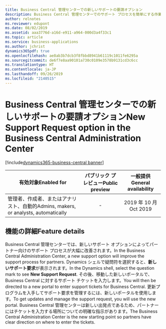 ```yaml
---
title: Business Central 管理センターでの新しいサポートの要請オプション
description: Business Central 管理センターでのサポート プロセスを簡単にする作業を行っています。 管理者には、Dynamics シェルの疑問符を使用してサポート要求を入力する新しいリンクが表示されます。
author: relnotes
ms.reviewer: edupont
ms.date: 08/02/2019
ms.assetid: aaa3776d-a16d-e911-a964-000d3a4f33c1
ms.topic: article
ms.service: business-applications
ms.author: jchrist
dynamics365pdf: true
ms.openlocfilehash: ae8ab3b7dcb3f8fbbd8941b61119c1011fe6295a
ms.sourcegitcommit: de6f7e8aa90101a730c0109e3578b9131cd3c6cc
ms.translationtype: HT
ms.contentlocale: ja-JP
ms.lasthandoff: 09/26/2019
ms.locfileid: "2140515"
---
```

# <a name="new-support-request-option-in-the-business-central-administration-center"></a><span data-ttu-id="f4bcb-104">Business Central 管理センターでの新しいサポートの要請オプション</span><span class="sxs-lookup"><span data-stu-id="f4bcb-104">New Support Request option in the Business Central Administration Center</span></span>
[!include[dynamics365-business-central banner](../includes/dynamics365-business-central.md)]

| <span data-ttu-id="f4bcb-105">有効対象</span><span class="sxs-lookup"><span data-stu-id="f4bcb-105">Enabled for</span></span>    |  <span data-ttu-id="f4bcb-106">パブリック プレビュー</span><span class="sxs-lookup"><span data-stu-id="f4bcb-106">Public preview</span></span> | <span data-ttu-id="f4bcb-107">一般提供</span><span class="sxs-lookup"><span data-stu-id="f4bcb-107">General availability</span></span> | 
| ---------- | :----------: |:----------: |
|<span data-ttu-id="f4bcb-108">管理者、作成者、またはアナリスト、自動的</span><span class="sxs-lookup"><span data-stu-id="f4bcb-108">Admins, makers, or analysts, automatically</span></span>|-| <span data-ttu-id="f4bcb-109">2019 年 10 月</span><span class="sxs-lookup"><span data-stu-id="f4bcb-109">Oct 2019</span></span>|






## <a name="feature-details"></a><span data-ttu-id="f4bcb-110">機能の詳細</span><span class="sxs-lookup"><span data-stu-id="f4bcb-110">Feature details</span></span>
<!--feature detail start -->
<span data-ttu-id="f4bcb-111">Business Central 管理センターでは、新しいサポート オプションによってパートナー向けのサポート プロセスが大幅に改善されます。</span><span class="sxs-lookup"><span data-stu-id="f4bcb-111">In the Business Central Administration Center, a new support option will improve the support process for partners.</span></span> <span data-ttu-id="f4bcb-112">Dynamics シェルで疑問符を選択すると、**新しいサポート要求**が表示されます。</span><span class="sxs-lookup"><span data-stu-id="f4bcb-112">In the Dynamics shell, select the question mark to see **New Support Request**.</span></span> <span data-ttu-id="f4bcb-113">その後、移動した新しいポータルで、Business Central に対するサポート チケットを入力します。</span><span class="sxs-lookup"><span data-stu-id="f4bcb-113">You will then be directed to a new portal to enter support tickets for Business Central.</span></span> <span data-ttu-id="f4bcb-114">更新プログラムを入手してサポート要求を管理するには、新しいポータルを使用します。</span><span class="sxs-lookup"><span data-stu-id="f4bcb-114">To get updates and manage the support request, you will use the new portal.</span></span> <span data-ttu-id="f4bcb-115">Business Central 管理センターは新しい出発点であるため、パートナーにはチケットを入力する場所についての明確な指示があります。</span><span class="sxs-lookup"><span data-stu-id="f4bcb-115">The Business Central Administration Center is the new starting point so partners have clear direction on where to enter the tickets.</span></span>
<!--feature detail end -->











